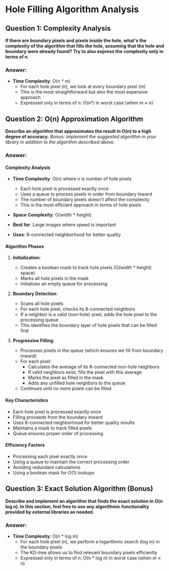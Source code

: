 # Hole Filling Algorithm Analysis

## Question 1: Complexity Analysis

**If there are boundary pixels and pixels inside the hole, what's the complexity of the algorithm that fills the hole, assuming that the hole and boundary were already found? Try to also express the complexity only in terms of n.**

### Answer:
- **Time Complexity**: O(n * m)
  - For each hole pixel (n), we look at every boundary pixel (m)
  - This is the most straightforward but also the most expensive approach
  - Expressed only in terms of n: O(n²) in worst case (when m ≈ n)

## Question 2: O(n) Approximation Algorithm

**Describe an algorithm that approximates the result in O(n) to a high degree of accuracy.**
*Bonus: implement the suggested algorithm in your library in addition to the algorithm described above.*

### Answer:

#### Complexity Analysis
- **Time Complexity**: O(n) where n is number of hole pixels
  - Each hole pixel is processed exactly once
  - Uses a queue to process pixels in order from boundary inward
  - The number of boundary pixels doesn't affect the complexity
  - This is the most efficient approach in terms of hole pixels

- **Space Complexity**: O(width * height)
- **Best for**: Large images where speed is important
- **Uses**: 8-connected neighborhood for better quality

#### Algorithm Phases

1. **Initialization**:
   - Creates a boolean mask to track hole pixels (O(width * height) space)
   - Marks all hole pixels in the mask
   - Initializes an empty queue for processing

2. **Boundary Detection**:
   - Scans all hole pixels
   - For each hole pixel, checks its 8-connected neighbors
   - If a neighbor is a valid (non-hole) pixel, adds the hole pixel to the processing queue
   - This identifies the boundary layer of hole pixels that can be filled first

3. **Progressive Filling**:
   - Processes pixels in the queue (which ensures we fill from boundary inward)
   - For each pixel:
     - Calculates the average of its 8-connected non-hole neighbors
     - If valid neighbors exist, fills the pixel with this average
     - Marks the pixel as filled in the mask
     - Adds any unfilled hole neighbors to the queue
   - Continues until no more pixels can be filled

#### Key Characteristics
- Each hole pixel is processed exactly once
- Filling proceeds from the boundary inward
- Uses 8-connected neighborhood for better quality results
- Maintains a mask to track filled pixels
- Queue ensures proper order of processing

#### Efficiency Factors
- Processing each pixel exactly once
- Using a queue to maintain the correct processing order
- Avoiding redundant calculations
- Using a boolean mask for O(1) lookups

## Question 3: Exact Solution Algorithm (Bonus)

**Describe and implement an algorithm that finds the exact solution in O(n log n). In this section, feel free to use any algorithmic functionality provided by external libraries as needed.**

### Answer:
- **Time Complexity**: O(n * log m)
  - For each hole pixel (n), we perform a logarithmic search (log m) in the boundary pixels
  - The KD-tree allows us to find relevant boundary pixels efficiently
  - Expressed only in terms of n: O(n * log n) in worst case (when m ≈ n)
